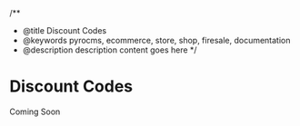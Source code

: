 /**
 * @title Discount Codes
 * @keywords pyrocms, ecommerce, store, shop, firesale, documentation
 * @description description content goes here
 */
# Discount Codes

Coming Soon